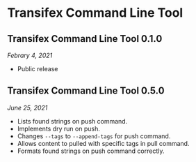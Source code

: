 # Transifex Command Line Tool

## Transifex Command Line Tool 0.1.0

*Febrary 4, 2021*

- Public release

## Transifex Command Line Tool 0.5.0

*June 25, 2021*

- Lists found strings on push command.
- Implements dry run on push.
- Changes `--tags` to `--append-tags` for push command.
- Allows content to pulled with specific tags in pull command.
- Formats found strings on push command correctly.
